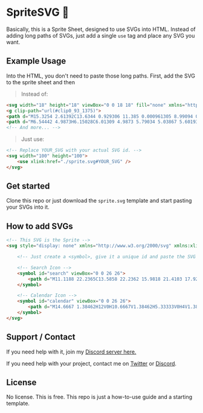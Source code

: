 # SpriteSVG 🦈

Basically, this is a Sprite Sheet, designed to use SVGs into HTML. Instead of adding long paths of SVGs, just add a single ```use``` tag and place any SVG you want.

## Example Usage

Into the HTML, you don't need to paste those long paths. First, add the SVG to the sprite sheet and then 

> Instead of:

```html
<svg width="18" height="18" viewBox="0 0 18 18" fill="none" xmlns="http://www.w3.org/2000/svg">
<g clip-path="url(#clip0_93_1375)">
<path d="M15.3254 2.61392C13.6344 0.929306 11.385 0.000961305 8.99094 0C6.60223 0 4.34921 0.927521 2.64716 2.61172C0.942078 4.29881 0.00219727 6.54085 0 8.91664V8.91939V8.92104C0.000274658 10.359 0.378067 11.8096 1.0952 13.1337L0.0245819 18L4.94687 16.8804C6.19354 17.5086 7.58455 17.8399 8.9875 17.8404H8.99107C11.3794 17.8404 13.6324 16.9128 15.3347 15.2284C17.0413 13.54 17.9816 11.3008 17.9827 8.92351C17.9834 6.56296 17.0398 4.32216 15.3254 2.61392ZM8.99094 16.4355H8.98778C7.72806 16.435 6.47987 16.1187 5.37836 15.5207L5.14558 15.3943L1.87248 16.1388L2.58344 12.9077L2.44638 12.6714C1.76495 11.4962 1.40488 10.199 1.40488 8.91953C1.40749 4.77809 4.81023 1.40488 8.99066 1.40488C11.0102 1.4057 12.9078 2.18861 14.3339 3.60915C15.7814 5.05165 16.5784 6.93883 16.5777 8.9231C16.576 13.0655 13.1726 16.4355 8.99094 16.4355Z" fill="white"/>
<path d="M6.54442 4.9873H6.15028C6.01309 4.9873 5.79034 5.03867 5.60193 5.2437C5.41338 5.44887 4.88205 5.94476 4.88205 6.95331C4.88205 7.96185 5.61909 8.93634 5.72182 9.07326C5.82468 9.21004 7.14455 11.3458 9.23497 12.1674C10.9723 12.8502 11.3259 12.7144 11.7029 12.6802C12.08 12.6461 12.9198 12.1844 13.0912 11.7059C13.2626 11.2273 13.2626 10.8169 13.2112 10.7312C13.1597 10.6458 13.0225 10.5946 12.8169 10.4921C12.6112 10.3896 11.6032 9.88528 11.4147 9.81676C11.2261 9.7485 11.0891 9.71431 10.9519 9.91962C10.8147 10.1245 10.4108 10.5986 10.2908 10.7354C10.1709 10.8723 10.0508 10.8894 9.84512 10.7868C9.6394 10.684 8.9838 10.4637 8.19814 9.76553C7.58661 9.22212 7.16226 8.52916 7.04224 8.32399C6.92235 8.11896 7.02946 8.008 7.1326 7.90569C7.22502 7.81395 7.34985 7.68843 7.45271 7.56882C7.55544 7.44907 7.58469 7.36365 7.65335 7.22687C7.72188 7.09009 7.68755 6.97034 7.63618 6.86789C7.58469 6.7653 7.19 5.75168 7.00708 5.34628H7.00722C6.85313 5.00488 6.69095 4.99335 6.54442 4.9873Z" fill="white"/>
<!-- And more... -->
```

> Just use:

```html
<!-- Replace YOUR_SVG with your actual SVG id. -->
<svg width="100" height="100">
    <use xlink:href="./sprite.svg#YOUR_SVG" />
</svg> 
```

## Get started

Clone this repo or just download the ```sprite.svg``` template and start pasting your SVGs into it.

## How to add SVGs

```html
<!-- This SVG is the Sprite -->
<svg style="display: none" xmlns="http://www.w3.org/2000/svg" xmlns:xlink="http://www.w3.org/2000/xlink">

    <!-- Just create a <symbol>, give it a unique id and paste the SVG <path> inside. That's all. -->

    <!-- Search Icon -->
    <symbol id="search" viewBox="0 0 26 26">
        <path d="M11.1188 22.2365C13.5858 22.2362 15.9818 21.4103 17.9249 19.8905L24.0347 26L26 24.0349L19.8902 17.9254C21.4109 15.9821 22.2373 13.5857 22.2377 11.1182C22.2377 4.98792 17.2495 0 11.1188 0C4.98819 0 0 4.98792 0 11.1182C0 17.2486 4.98819 22.2365 11.1188 22.2365ZM11.1188 2.77956C15.7179 2.77956 19.458 6.51946 19.458 11.1182C19.458 15.717 15.7179 19.4569 11.1188 19.4569C6.5198 19.4569 2.77971 15.717 2.77971 11.1182C2.77971 6.51946 6.5198 2.77956 11.1188 2.77956Z" fill="white" />
    </symbol>

    <!-- Calendar Icon -->
    <symbol id="calendar" viewBox="0 0 26 26">
        <path d="M14.6667 1.38462H12V0H10.6667V1.38462H5.33333V0H4V1.38462H1.33333C0.6 1.38462 0 2.00769 0 2.76923V16.6154C0 17.3769 0.6 18 1.33333 18H14.6667C15.4 18 16 17.3769 16 16.6154V2.76923C16 2.00769 15.4 1.38462 14.6667 1.38462ZM14.6667 16.6154H1.33333V6.92308H14.6667V16.6154ZM14.6667 5.53846H1.33333V2.76923H4V4.15385H5.33333V2.76923H10.6667V4.15385H12V2.76923H14.6667V5.53846Z" fill="white"/>
    </symbol>
</svg>
```

## Support / Contact

If you need help with it, join my [Discord server here.](https://rdaphq.com/discord)

If you need help with your project, contact me on [Twitter](https://x.com/rdaphq) or [Discord](https://rdaphq.com/discord).

## License

No license. This is free. This repo is just a how-to-use guide and a starting template.  